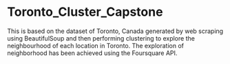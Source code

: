 # Toronto_Cluster_Capstone
This is based on the dataset of Toronto, Canada generated by web scraping using BeautifulSoup and then performing clustering to explore the neighbourhood of each location in Toronto. The exploration of neighborhood has been achieved using the Foursquare API.
